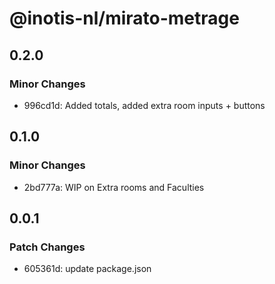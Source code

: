 # @inotis-nl/mirato-metrage

## 0.2.0

### Minor Changes

- 996cd1d: Added totals, added extra room inputs + buttons

## 0.1.0

### Minor Changes

- 2bd777a: WIP on Extra rooms and Faculties

## 0.0.1

### Patch Changes

- 605361d: update package.json
